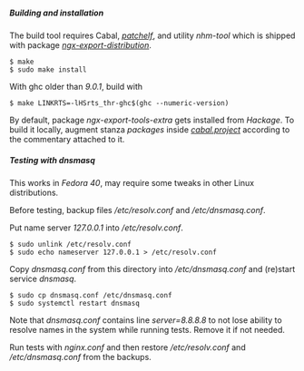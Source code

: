 ##### Building and installation

The build tool requires Cabal, [*patchelf*](https://github.com/NixOS/patchelf),
and utility *nhm-tool* which is shipped with package
[*ngx-export-distribution*](https://hackage.haskell.org/package/ngx-export-distribution).

```ShellSession
$ make
$ sudo make install
```

With ghc older than *9.0.1*, build with

```ShellSession
$ make LINKRTS=-lHSrts_thr-ghc$(ghc --numeric-version)
```

By default, package *ngx-export-tools-extra* gets installed from *Hackage*. To
build it locally, augment stanza *packages* inside
[*cabal.project*](cabal.project) according to the commentary attached to it.

##### Testing with dnsmasq

This works in *Fedora 40*, may require some tweaks in other Linux distributions.

Before testing, backup files */etc/resolv.conf* and */etc/dnsmasq.conf*.

Put name server *127.0.0.1* into */etc/resolv.conf*.

```ShellSession
$ sudo unlink /etc/resolv.conf
$ sudo echo nameserver 127.0.0.1 > /etc/resolv.conf
```

Copy *dnsmasq.conf* from this directory into */etc/dnsmasq.conf* and (re)start
service *dnsmasq*.

```ShellSession
$ sudo cp dnsmasq.conf /etc/dnsmasq.conf
$ sudo systemctl restart dnsmasq
```

Note that *dnsmasq.conf* contains line *server=8.8.8.8* to not lose ability to
resolve names in the system while running tests. Remove it if not needed.

Run tests with *nginx.conf* and then restore */etc/resolv.conf* and
*/etc/dnsmasq.conf* from the backups.

